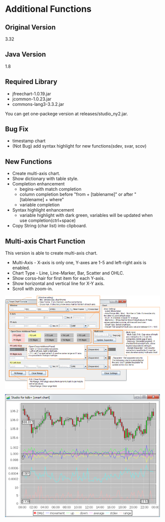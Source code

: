 Additional Functions
=========

Original Version
----

3.32

Java Version
----

1.8

Required Library
----

* jfreechart-1.0.19.jar
* jcommon-1.0.23.jar
* commons-lang3-3.3.2.jar

You can get one-packege version at releases/studio_ny2.jar.

Bug Fix
-----------

* timestamp chart
* (Not Bug) add syntax highlight for new functions(sdev, svar, scov)

New Functions
--------------

* Create multi-axis chart.
* Show dictionary with table style.
* Completion enhancement
   - begins-with match completion
   - column completion before "from + [tablename]" or after "[tablename] + where"
   - variable completion
* Syntax highlight enhancement
   - variable highlight with dark green, variables will be updated when use completion(ctrl+space)
* Copy String (char list) into clipboard.


Multi-axis Chart Function
--------------

This version is able to create multi-axis chart. 

* Multi-Axis -  X-axis is only one, Y-axes are 1-5 and left-right axis is enabled.
* Chart Type - Line, Line-Marker, Bar, Scatter and OHLC.
* Show corss-hair for first item for each Y-axis.
* Show horizontal and vertical line for X-Y axis.
* Scroll with zoom-in.

![alt tag](https://raw.githubusercontent.com/Naoki-Yatsu/studio/master/meta/console_guide.png)

![alt tag](https://raw.githubusercontent.com/Naoki-Yatsu/studio/master/meta/multi-chart.png)



